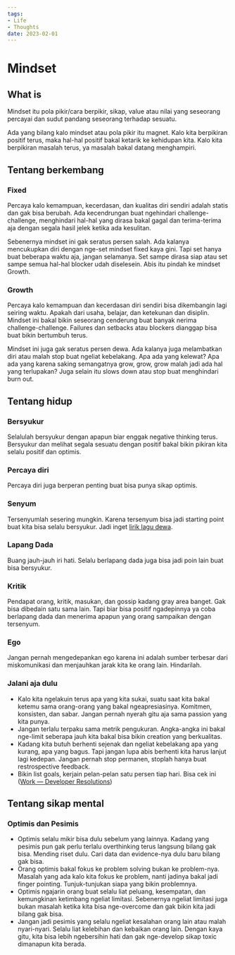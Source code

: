 ```yaml
---
tags:
- Life
- Thoughts
date: 2023-02-01
---
```


# Mindset

## What is

Mindset itu pola pikir/cara berpikir, sikap, value atau nilai yang seseorang percayai dan sudut pandang seseorang terhadap sesuatu.

Ada yang bilang kalo mindset atau pola pikir itu magnet. Kalo kita berpikiran positif terus, maka hal-hal positif bakal ketarik ke kehidupan kita. Kalo kita berpikiran masalah terus, ya masalah bakal datang menghampiri.



## Tentang berkembang

###  Fixed

Percaya kalo kemampuan, kecerdasan, dan kualitas diri sendiri adalah statis dan gak bisa berubah. Ada kecendrungan buat ngehindari challenge-challenge, menghindari hal-hal yang dirasa bakal gagal dan terima-terima aja dengan segala hasil jelek ketika ada kesulitan.

Sebenernya mindset ini gak seratus persen salah. Ada kalanya mencukupkan diri dengan nge-set mindset fixed kaya gini. Tapi set hanya buat beberapa waktu aja, jangan selamanya. Set sampe dirasa siap atau set sampe semua hal-hal blocker udah diselesein. Abis itu pindah ke mindset Growth.



### Growth

Percaya kalo kemampuan dan kecerdasan diri sendiri bisa dikembangin lagi seiring waktu. Apakah dari usaha, belajar, dan ketekunan dan disiplin. Mindset ini bakal bikin seseorang cenderung buat banyak nerima challenge-challenge. Failures dan setbacks atau blockers dianggap bisa buat bikin bertumbuh terus.

Mindset ini juga gak seratus persen dewa. Ada kalanya juga melambatkan diri atau malah stop buat ngeliat kebelakang. Apa ada yang kelewat? Apa ada yang karena saking semangatnya grow, grow, grow malah jadi ada hal yang terlupakan? Juga selain itu slows down atau stop buat menghindari burn out.



## Tentang hidup

### Bersyukur

Selalulah bersyukur dengan apapun biar enggak negative thinking terus. Bersyukur dan melihat segala sesuatu dengan positif bakal bikin pikiran kita selalu positif dan optimis.



### Percaya diri

Percaya diri juga berperan penting buat bisa punya sikap optimis.



### Senyum

Tersenyumlah sesering mungkin. Karena tersenyum bisa jadi starting point buat kita bisa selalu bersyukur. Jadi inget [lirik lagu dewa](https://www.musixmatch.com/lyrics/Dewa/Hadapi-Dengan-Senyuman).



### Lapang Dada

Buang jauh-jauh iri hati. Selalu berlapang dada juga bisa jadi poin lain buat bisa bersyukur.



### Kritik

Pendapat orang, kritik, masukan, dan gossip kadang gray area banget. Gak bisa dibedain satu sama lain. Tapi biar bisa positif ngadepinnya ya coba berlapang dada dan menerima apapun yang orang sampaikan dengan tersenyum.



### Ego

Jangan pernah mengedepankan ego karena ini adalah sumber terbesar dari miskomunikasi dan menjauhkan jarak kita ke orang lain. Hindarilah.



### Jalani aja dulu

- Kalo kita ngelakuin terus apa yang kita sukai, suatu saat kita bakal ketemu sama orang-orang yang bakal ngeapresiasinya. Komitmen, konsisten, dan sabar. Jangan pernah nyerah gitu aja sama passion yang kita punya.
- Jangan terlalu terpaku sama metrik pengukuran. Angka-angka ini bakal nge-limit seberapa jauh kita bakal bisa bikin creation yang berkualitas.
- Kadang kita butuh berhenti sejenak dan ngeliat kebelakang apa yang kurang, apa yang bagus. Tapi jangan lupa abis berhenti kita harus lanjut lagi kedepan. Jangan pernah stop permanen, stoplah hanya buat restrospective feedback.
- Bikin list goals, kerjain pelan-pelan satu persen tiap hari. Bisa cek ini ([Work — Developer Resolutions](/Work/Work%20—%20Developer%20Resolutions.md))



## Tentang sikap mental

### Optimis dan Pesimis

- Optimis selalu mikir bisa dulu sebelum yang lainnya. Kadang yang pesimis pun gak perlu terlalu overthinking terus langsung bilang gak bisa. Mending riset dulu. Cari data dan evidence-nya dulu baru bilang gak bisa.
- Orang optimis bakal fokus ke problem solving bukan ke problem-nya. Masalah yang ada kalo kita fokus ke problem, nanti jadinya bakal jadi finger pointing. Tunjuk-tunjukan siapa yang bikin problemnya.
- Optimis ngajarin orang buat selalu liat peluang, kesempatan, dan kemungkinan ketimbang ngeliat limitasi. Sebenernya ngeliat limitasi juga bukan masalah ketika kita bisa nge-overcome dan gak bikin kita jadi bilang gak bisa.
- Jangan jadi pesimis yang selalu ngeliat kesalahan orang lain atau malah nyari-nyari. Selalu liat kelebihan dan kebaikan orang lain. Dengan kaya gitu, kita bisa lebih ngebersihin hati dan gak nge-develop sikap toxic dimanapun kita berada.
